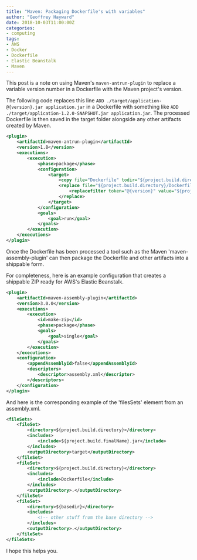```yaml
---
title: "Maven: Packaging Dockerfile's with variables"
author: "Geoffrey Hayward"
date: 2018-10-03T11:00:00Z
categories:
- computing
tags:
- AWS
- Docker
- Dockerfile
- Elastic Beanstalk
- Maven
---
```

This post is a note on using Maven's `maven-antrun-plugin` to replace a variable version number in a Dockerfile with the 
Maven project's version.

<!--more-->

The following code replaces this line `ADD ./target/application-@{version}.jar application.jar` in a Dockerfile with 
something like `ADD ./target/application-1.2.0-SNAPSHOT.jar application.jar`. The processed Dockerfile is then saved in 
the target folder alongside any other artifacts created by Maven.

```xml
<plugin>
    <artifactId>maven-antrun-plugin</artifactId>
    <version>1.8</version>
    <executions>
        <execution>
            <phase>package</phase>
            <configuration>
                <target>
                    <copy file="Dockerfile" todir="${project.build.directory}"/>
                    <replace file="${project.build.directory}/Dockerfile" >
                        <replacefilter token="@{version}" value="${project.version}" />
                    </replace>
                </target>
            </configuration>
            <goals>
                <goal>run</goal>
            </goals>
        </execution>
    </executions>
</plugin>
```

Once the Dockerfile has been processed a tool such as the Maven 'maven-assembly-plugin' can then package the Dockerfile and other artifacts into a shippable form.

For completeness, here is an example configuration that creates a shippable ZIP ready for AWS's Elastic Beanstalk.

```xml
<plugin>
    <artifactId>maven-assembly-plugin</artifactId>
    <version>3.0.0</version>
    <executions>
        <execution>
            <id>make-zip</id>
            <phase>package</phase>
            <goals>
                <goal>single</goal>
            </goals>
        </execution>
    </executions>
    <configuration>
        <appendAssemblyId>false</appendAssemblyId>
        <descriptors>
            <descriptor>assembly.xml</descriptor>
        </descriptors>
    </configuration>
</plugin>
```

And here is the corresponding example of the 'filesSets' element from an assembly.xml.

```xml
<fileSets>
    <fileSet>
        <directory>${project.build.directory}</directory>
        <includes>
            <include>${project.build.finalName}.jar</include>
        </includes>
        <outputDirectory>target</outputDirectory>
    </fileSet>
    <fileSet>
        <directory>${project.build.directory}</directory>
        <includes>
            <include>Dockerfile</include>
        </includes>
        <outputDirectory>.</outputDirectory>
    </fileSet>
    <fileSet>
        <directory>${basedir}</directory>
        <includes>
            <!-- other stuff from the base directory -->
        </includes>
        <outputDirectory>.</outputDirectory>
    </fileSet>
</fileSets>
```

I hope this helps you.
